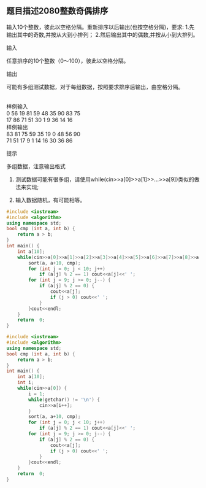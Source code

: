 题目描述2080整数奇偶排序
--------------

输入10个整数，彼此以空格分隔。重新排序以后输出(也按空格分隔)，要求:
1.先输出其中的奇数,并按从大到小排列；
2.然后输出其中的偶数,并按从小到大排列。


输入

任意排序的10个整数（0～100），彼此以空格分隔。


输出

可能有多组测试数据，对于每组数据，按照要求排序后输出，由空格分隔。


<br>样例输入
<br>0 56 19 81 59 48 35 90 83 75 
<br>17 86 71 51 30 1 9 36 14 16 
<br>样例输出
<br>83 81 75 59 35 19 0 48 56 90
<br>71 51 17 9 1 14 16 30 36 86

提示

多组数据，注意输出格式


1. 测试数据可能有很多组，请使用while(cin>>a[0]>>a[1]>>...>>a[9])类似的做法来实现;

2. 输入数据随机，有可能相等。

```C++
#include <iostream>
#include <algorithm>
using namespace std;
bool cmp (int a, int b) {
    return a > b;
}
int main() {
    int a[10];
    while(cin>>a[0]>>a[1]>>a[2]>>a[3]>>a[4]>>a[5]>>a[6]>>a[7]>>a[8]>>a[9]) {
        sort(a, a+10, cmp);
        for (int j = 0; j < 10; j++)
            if (a[j] % 2 == 1) cout<<a[j]<<' ';
        for (int j = 9; j >= 0; j--) {
            if (a[j] % 2 == 0) {
                cout<<a[j];
                if (j > 0) cout<<' ';
            }
        }cout<<endl;
    }
    return  0;
}
```

```C++
#include <iostream>
#include <algorithm>
using namespace std;
bool cmp (int a, int b) {
    return a > b;
}
int main() {
    int a[10];
    int i;
    while(cin>>a[0]) {
        i = 1;
        while(getchar() != '\n') {
            cin>>a[i++];
        }
        sort(a, a+10, cmp);
        for (int j = 0; j < 10; j++)
            if (a[j] % 2 == 1) cout<<a[j]<<' ';
        for (int j = 9; j >= 0; j--) {
            if (a[j] % 2 == 0) {
                cout<<a[j];
                if (j > 0) cout<<' ';
            }
        }cout<<endl;
    }
    return  0;
}
```
